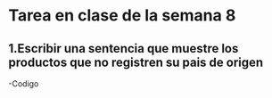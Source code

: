 # Tarea en clase de la semana 8
## 1.Escribir una sentencia que muestre los productos que no registren su pais de origen 
-Codigo
